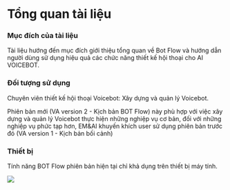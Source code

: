 # Tổng quan tài liệu

### Mục đích của tài liệu <a href="#be0xo2gy750u" id="be0xo2gy750u"></a>

Tài liệu hướng đến mục đích giới thiệu tổng quan về Bot Flow và hướng dẫn người dùng sử dụng hiệu quả các chức năng thiết kế hội thoại cho AI VOICEBOT.

### Đối tượng sử dụng <a href="#etgxxrmqn6vm" id="etgxxrmqn6vm"></a>

Chuyên viên thiết kế hội thoại Voicebot: Xây dựng và quản lý Voicebot.

Phiên bản mới (VA version 2 - Kịch bản BOT Flow) này phù hợp với việc xây dựng và quản lý Voicebot thực hiện những nghiệp vụ cơ bản, đối với những nghiệp vụ phức tạp hơn, EM\&AI khuyến khích user sử dụng phiên bản trước đó (VA version 1 - Kịch bản bối cảnh)

### Thiết bị <a href="#cfslcwuevwix" id="cfslcwuevwix"></a>

Tính năng BOT Flow phiên bản hiện tại chỉ khả dụng trên thiết bị máy tính.

![](https://lh3.googleusercontent.com/ULGKM40gqPHJGjlR\_p2QE9ofGmebJeM\_AgaHeBBcy1TiZxOjj0iIKorBepsjIj6DMjOSFU0sadFPbByUUujobOtd5osQYC3z20OJ3Ylwpiu4Db6IKwZU1HkhUnUNy87LexP4KVz1)
